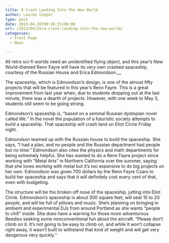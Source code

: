 ```yaml
---
title: A Crash Landing Into the New World
author: Lauren Cooper
type: post
date: 2013-04-26T00:26:31+00:00
url: /2013/04/25/a-crash-landing-into-the-new-world/
categories:
  - Front Page
  - News

---
```

All retro sci-fi worlds need an unidentified flying object, and this year’s New World-themed Renn Fayre will have its very own crashed spaceship, courtesy of the Russian House and Erica Edmondson.__

The spaceship, which is Edmondson’s design, is one of the almost fifty projects that will be featured in this year’s Renn Fayre. This is a great improvement from last year when, due to students dropping out at the last minute, there was a dearth of projects. However, with one week to May 3, students still seem to be going strong.

Edmondson’s spaceship is, “based on a seminal Russian dystopian novel called _We.&#8221;_ In the novel the population of a futuristic society attempts to build a spaceship. That spaceship will crash land on Eliot Circle Friday night.

Edmondson teamed up with the Russian house to build the spaceship. She says, “I had a plan, and no people and the Russian department had people but no time.” Edmondson also cites the physics and math departments for being extremely helpful. She has wanted to do a Renn Fayre project since working with “Metal Arts” in Northern California over the summer, saying that she loves working with metal but it’s too expensive to do big projects on her own. Edmondson was given 700 dollars by the Renn Fayre Czars to build her spaceship and says that it will definitely cost every cent of that, even with budgeting.

The structure will be the broken off nose of the spaceship, jutting into Eliot Circle. Edmondson’s spaceship is about 300 square feet, will seat 15 to 20 people, and will be full of pillows and music. She’s planning on bringing in ambient and experimental DJs from around Portland as she wants “people to chill” inside. She does have a warning for those more adventurous Reedies seeking some nonconventional fun about the aircraft. “Please don’t climb on it. It’s not going to be easy to climb on, and while it won’t collapse right away, it wasn’t built to withstand that kind of weight and will get very dangerous very quickly.”